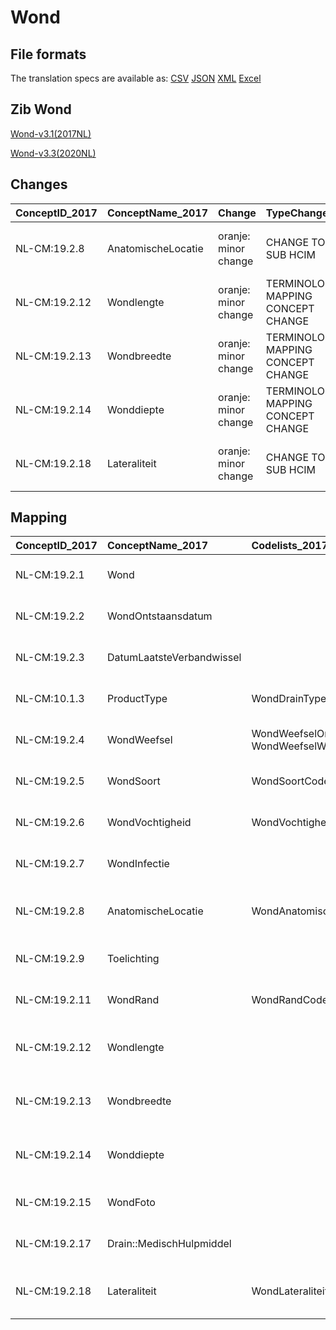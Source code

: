 # Wond
## File formats

The translation specs are available as: 
[CSV](../csv/Wond.csv) [JSON](../json/Wond.json) [XML](../xml/Wond.xml) [Excel](../excel/Wond.xlsx)



## Zib Wond

[Wond-v3.1(2017NL)](https://zibs.nl/wiki/Wond-v3.1(2017NL))

[Wond-v3.3(2020NL)](https://zibs.nl/wiki/Wond-v3.3(2020NL))









## Changes

| ConceptID_2017   | ConceptName_2017   | Change               | TypeChange                         | Impact_heen   | TRANSLATIE_spec_heen                                                                                                                                            | Impact_terug   | TRANSLATIE_spec_terug                                                                                                                                           | Omschrijving                                            |
|:-----------------|:-------------------|:---------------------|:-----------------------------------|:--------------|:----------------------------------------------------------------------------------------------------------------------------------------------------------------|:---------------|:----------------------------------------------------------------------------------------------------------------------------------------------------------------|:--------------------------------------------------------|
| NL-CM:19.2.8     | AnatomischeLocatie | oranje: minor change | CHANGE TO SUB HCIM                 | Medium        | codelist [WondAnatomischeLocatieCodelijst]->[LocatieCodelijst (http://decor.nictiz.nl/fhir/ValueSet/2.16.840.1.113883.2.4.3.11.60.40.2.20.7.1--20200901000000)] | Medium         | codelist [LocatieCodelijst (http://decor.nictiz.nl/fhir/ValueSet/2.16.840.1.113883.2.4.3.11.60.40.2.20.7.1--20200901000000)]->[WondAnatomischeLocatieCodelijst] | nieuwe verwijzing naar sub-bouwsteen anatomischeLocatie |
| NL-CM:19.2.12    | Wondlengte         | oranje: minor change | TERMINOLOGY MAPPING CONCEPT CHANGE | Medium        | SCT DefinitionCode [401238003 Length of wound] -> [blank];LOINC DefinitionCode [blank] -> [39126-8 Duur [lengte] in wond]                                        | Medium         | SCT DefinitionCode [blank] -> [401238003 Length of wound];[@[TRANSLATIE_specificatie_2020>2017]]                                                                 | SNOMED CT en LOINC DefintionCodes concept aangepast     |
| NL-CM:19.2.13    | Wondbreedte        | oranje: minor change | TERMINOLOGY MAPPING CONCEPT CHANGE | Medium        | SCT DefinitionCode [401239006 Width of wound] -> [blank];LOINC DefinitionCode [blank] -> [39125-0 Breedte [lengte] in wond]                                      | Medium         | SCT DefinitionCode [blank] -> [401239006 Width of wound];[@[TRANSLATIE_specificatie_2020>2017]]                                                                  | SNOMED CT en LOINC DefintionCodes concept aangepast     |
| NL-CM:19.2.14    | Wonddiepte         | oranje: minor change | TERMINOLOGY MAPPING CONCEPT CHANGE | Medium        | SCT DefinitionCode [425094009 Depth of wound] -> [blank];LOINC DefinitionCode [blank] -> [39127-6 Diepte [lengte] in wond]                                       | Medium         | SCT DefinitionCode [blank] -> [425094009 Depth of wound];[@[TRANSLATIE_specificatie_2020>2017]]                                                                  | SNOMED CT en LOINC DefintionCodes concept aangepast     |
| NL-CM:19.2.18    | Lateraliteit       | oranje: minor change | CHANGE TO SUB HCIM                 | Medium        | codelist [WondLateraliteitCodelijst]->[LateraliteitCodelijst (http://decor.nictiz.nl/fhir/ValueSet/2.16.840.1.113883.2.4.3.11.60.40.2.20.7.2--20200901000000)]  | Medium         | codelist [LateraliteitCodelijst (http://decor.nictiz.nl/fhir/ValueSet/2.16.840.1.113883.2.4.3.11.60.40.2.20.7.2--20200901000000)]->[WondLateraliteitCodelijst]  | nieuwe verwijzing naar sub-bouwsteen anatomischeLocatie |

## Mapping

| ConceptID_2017   | ConceptName_2017          | Codelists_2017                                         | Change                  | ConceptID_2020   | ConceptName_2020          | Codelists_2020                                          | Bits     | Omschrijving                                            | TypeChange                         | Impact_heen   | TRANSLATIE_spec_heen                                                                                                                                            | Impact_terug   | TRANSLATIE_spec_terug                                                                                                                                           |
|:-----------------|:--------------------------|:-------------------------------------------------------|:------------------------|:-----------------|:--------------------------|:--------------------------------------------------------|:---------|:--------------------------------------------------------|:-----------------------------------|:--------------|:----------------------------------------------------------------------------------------------------------------------------------------------------------------|:---------------|:----------------------------------------------------------------------------------------------------------------------------------------------------------------|
| NL-CM:19.2.1     | Wond                      |                                                        | groen: geen wijzigingen | NL-CM:19.2.1     | Wond                      |                                                         |          |                                                         |                                    |               |                                                                                                                                                                 |                |                                                                                                                                                                 |
| NL-CM:19.2.2     | WondOntstaansdatum        |                                                        | groen: geen wijzigingen | NL-CM:19.2.2     | WondOntstaansdatum        |                                                         |          |                                                         |                                    |               |                                                                                                                                                                 |                |                                                                                                                                                                 |
| NL-CM:19.2.3     | DatumLaatsteVerbandwissel |                                                        | groen: geen wijzigingen | NL-CM:19.2.3     | DatumLaatsteVerbandwissel |                                                         |          |                                                         |                                    |               |                                                                                                                                                                 |                |                                                                                                                                                                 |
| NL-CM:10.1.3     | ProductType               | WondDrainTypeCodelijst                                 | groen: geen wijzigingen | NL-CM:10.1.3     | ProductType               | WondDrainTypeCodelijst                                  |          |                                                         |                                    |               |                                                                                                                                                                 |                |                                                                                                                                                                 |
| NL-CM:19.2.4     | WondWeefsel               | WondWeefselOncoUlcerCodelijst; WondWeefselWCSCodelijst | groen: geen wijzigingen | NL-CM:19.2.4     | WondWeefsel               | WondWeefselOncoUlcerCodelijst ; WondWeefselWCSCodelijst |          |                                                         |                                    |               |                                                                                                                                                                 |                |                                                                                                                                                                 |
| NL-CM:19.2.5     | WondSoort                 | WondSoortCodelijst                                     | groen: geen wijzigingen | NL-CM:19.2.5     | WondSoort                 | WondSoortCodelijst                                      |          |                                                         |                                    |               |                                                                                                                                                                 |                |                                                                                                                                                                 |
| NL-CM:19.2.6     | WondVochtigheid           | WondVochtigheidCodelijst                               | groen: geen wijzigingen | NL-CM:19.2.6     | WondVochtigheid           | WondVochtigheidCodelijst                                |          |                                                         |                                    |               |                                                                                                                                                                 |                |                                                                                                                                                                 |
| NL-CM:19.2.7     | WondInfectie              |                                                        | groen: geen wijzigingen | NL-CM:19.2.7     | WondInfectie              |                                                         |          |                                                         |                                    |               |                                                                                                                                                                 |                |                                                                                                                                                                 |
| NL-CM:19.2.8     | AnatomischeLocatie        | WondAnatomischeLocatieCodelijst                        | oranje: minor change    | NL-CM:19.2.19    | AnatomischeLocatie        | LocatieCodelijst                                        | ZIB-1116 | nieuwe verwijzing naar sub-bouwsteen anatomischeLocatie | CHANGE TO SUB HCIM                 | Medium        | codelist [WondAnatomischeLocatieCodelijst]->[LocatieCodelijst (http://decor.nictiz.nl/fhir/ValueSet/2.16.840.1.113883.2.4.3.11.60.40.2.20.7.1--20200901000000)] | Medium         | codelist [LocatieCodelijst (http://decor.nictiz.nl/fhir/ValueSet/2.16.840.1.113883.2.4.3.11.60.40.2.20.7.1--20200901000000)]->[WondAnatomischeLocatieCodelijst] |
| NL-CM:19.2.9     | Toelichting               |                                                        | groen: geen wijzigingen | NL-CM:19.2.9     | Toelichting               |                                                         |          |                                                         |                                    |               |                                                                                                                                                                 |                |                                                                                                                                                                 |
| NL-CM:19.2.11    | WondRand                  | WondRandCodelijst                                      | groen: geen wijzigingen | NL-CM:19.2.11    | WondRand                  | WondRandCodelijst                                       |          |                                                         |                                    |               |                                                                                                                                                                 |                |                                                                                                                                                                 |
| NL-CM:19.2.12    | Wondlengte                |                                                        | oranje: minor change    | NL-CM:19.2.12    | Wondlengte                |                                                         | ZIB-903  | SNOMED CT en LOINC DefintionCodes concept aangepast     | TERMINOLOGY MAPPING CONCEPT CHANGE | Medium        | SCT DefinitionCode [401238003 Length of wound] -> [blank];LOINC DefinitionCode [blank] -> [39126-8 Duur [lengte] in wond]                                        | Medium         | SCT DefinitionCode [blank] -> [401238003 Length of wound];[@[TRANSLATIE_specificatie_2020>2017]]                                                                 |
| NL-CM:19.2.13    | Wondbreedte               |                                                        | oranje: minor change    | NL-CM:19.2.13    | Wondbreedte               |                                                         | ZIB-903  | SNOMED CT en LOINC DefintionCodes concept aangepast     | TERMINOLOGY MAPPING CONCEPT CHANGE | Medium        | SCT DefinitionCode [401239006 Width of wound] -> [blank];LOINC DefinitionCode [blank] -> [39125-0 Breedte [lengte] in wond]                                      | Medium         | SCT DefinitionCode [blank] -> [401239006 Width of wound];[@[TRANSLATIE_specificatie_2020>2017]]                                                                  |
| NL-CM:19.2.14    | Wonddiepte                |                                                        | oranje: minor change    | NL-CM:19.2.14    | Wonddiepte                |                                                         | ZIB-903  | SNOMED CT en LOINC DefintionCodes concept aangepast     | TERMINOLOGY MAPPING CONCEPT CHANGE | Medium        | SCT DefinitionCode [425094009 Depth of wound] -> [blank];LOINC DefinitionCode [blank] -> [39127-6 Diepte [lengte] in wond]                                       | Medium         | SCT DefinitionCode [blank] -> [425094009 Depth of wound];[@[TRANSLATIE_specificatie_2020>2017]]                                                                  |
| NL-CM:19.2.15    | WondFoto                  |                                                        | groen: geen wijzigingen | NL-CM:19.2.15    | WondFoto                  |                                                         |          |                                                         |                                    |               |                                                                                                                                                                 |                |                                                                                                                                                                 |
| NL-CM:19.2.17    | Drain::MedischHulpmiddel  |                                                        | groen: geen wijzigingen | NL-CM:19.2.17    | Drain::MedischHulpmiddel  |                                                         |          |                                                         |                                    |               |                                                                                                                                                                 |                |                                                                                                                                                                 |
| NL-CM:19.2.18    | Lateraliteit              | WondLateraliteitCodelijst                              | oranje: minor change    | NL-CM:19.2.19    | AnatomischeLocatie        | LateraliteitCodelijst                                   | ZIB-1116 | nieuwe verwijzing naar sub-bouwsteen anatomischeLocatie | CHANGE TO SUB HCIM                 | Medium        | codelist [WondLateraliteitCodelijst]->[LateraliteitCodelijst (http://decor.nictiz.nl/fhir/ValueSet/2.16.840.1.113883.2.4.3.11.60.40.2.20.7.2--20200901000000)]  | Medium         | codelist [LateraliteitCodelijst (http://decor.nictiz.nl/fhir/ValueSet/2.16.840.1.113883.2.4.3.11.60.40.2.20.7.2--20200901000000)]->[WondLateraliteitCodelijst]  |

